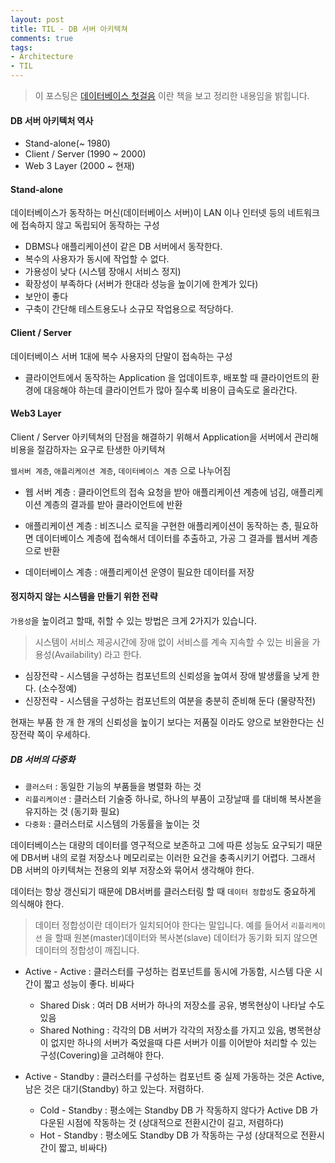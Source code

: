 ```yaml
---
layout: post
title: TIL - DB 서버 아키텍쳐
comments: true
tags:
- Architecture
- TIL
---
```


> 이 포스팅은 [데이터베이스 첫걸음](http://www.kyobobook.co.kr/product/detailViewKor.laf?barcode=9788968487316) 이란 책을 보고 정리한 내용임을 밝힙니다.

#### DB 서버 아키텍처 역사

* Stand-alone(~ 1980)
* Client / Server (1990 ~ 2000)
* Web 3 Layer (2000 ~ 현재)


#### Stand-alone

데이터베이스가 동작하는 머신(데이터베이스 서버)이 LAN 이나 인터넷 등의 네트워크에 접속하지 않고 독립되어 동작하는 구성

* DBMS나 애플리케이션이 같은 DB 서버에서 동작한다.
* 복수의 사용자가 동시에 작업할 수 없다.
* 가용성이 낮다 (시스템 장애시 서비스 정지)
* 확장성이 부족하다 (서버가 한대라 성능을 높이기에 한계가 있다)
* 보안이 좋다
* 구축이 간단해 테스트용도나 소규모 작업용으로 적당하다.

#### Client / Server

데이터베이스 서버 1대에 복수 사용자의 단말이 접속하는 구성

* 클라이언트에서 동작하는 Application 을 업데이트후, 배포할 때 클라이언트의 환경에 대응해야 하는데 클라이언트가 많아 질수록 비용이 급속도로 올라간다.

#### Web3 Layer

Client / Server 아키텍쳐의 단점을 해결하기 위해서 Application을 서버에서 관리해 비용을 절감하자는 요구로 탄생한 아키텍쳐

`웹서버 계층`, `애플리케이션 계층`, `데이터베이스 계층` 으로 나누어짐

* 웹 서버 계층 : 클라이언트의 접속 요청을 받아 애플리케이션 계층에 넘김, 애플리케이션 계층의 결과를 받아 클라이언트에 반환

* 애플리케이션 계층 : 비즈니스 로직을 구현한 애플리케이션이 동작하는 층, 필요하면 데이터베이스 계층에 접속해서 데이터를 추출하고, 가공 그 결과를 웹서버 계층으로 반환

* 데이터베이스 계층 : 애플리케이션 운영이 필요한 데이터를 저장

#### 정지하지 않는 시스템을 만들기 위한 전략

`가용성`을 높이려고 할때, 취할 수 있는 방법은 크게 2가지가 있습니다.
> 시스템이 서비스 제공시간에 장애 없이 서비스를 계속 지속할 수 있는 비율을 가용성(Availability) 라고 한다.

* 심장전략 - 시스템을 구성하는 컴포넌트의 신뢰성을 높여서 장애 발생률을 낮게 한다. (소수정예)
* 신장전략 - 시스템을 구성하는 컴포넌트의 여분을 충분히 준비해 둔다 (물량작전)

현재는 부품 한 개 한 개의 신뢰성을 높이기 보다는 저품질 이라도 양으로 보완한다는 신장전략 쪽이 우세하다.


##### DB 서버의 다중화

* `클러스터` : 동일한 기능의 부품들을 병렬화 하는 것 <br/>
* `리플리케이션` : 클러스터 기술중 하나로, 하나의 부품이 고장날때 를 대비해 복사본을 유지하는 것 (동기화 필요) <br/>
* `다중화` : 클러스터로 시스템의 가동률을 높이는 것 <br/>

데이터베이스는 대량의 데이터를 영구적으로 보존하고 그에 따른 성능도 요구되기 때문에 DB서버 내의 로컬 저장소나 메모리로는 이러한 요건을 충족시키기 어렵다. 그래서 DB 서버의 아키텍쳐는 전용의 외부 저장소와 묶어서 생각해야 한다.

데이터는 항상 갱신되기 때문에 DB서버를 클러스터링 할 때 `데이터 정합성`도 중요하게 의식해야 한다.
> 데이터 정합성이란 데이터가 일치되어야 한다는 말입니다.
> 예를 들어서 `리플리케이션` 을 할때 원본(master)데이터와 복사본(slave) 데이터가 동기화 되지 않으면 데이터의 정합성이 깨집니다.

* Active - Active : 클러스터를 구성하는 컴포넌트를 동시에 가동함, 시스템 다운 시간이 짧고 성능이 좋다. 비싸다
  * Shared Disk : 여러 DB 서버가 하나의 저장소를 공유, 병목현상이 나타날 수도 있음
  * Shared Nothing : 각각의 DB 서버가 각각의 저장소를 가지고 있음, 병목현상이 없지만 하나의 서버가 죽었을때 다른 서버가 이를 이어받아 처리할 수 있는 구성(Covering)을 고려해야 한다.

* Active - Standby : 클러스터를 구성하는 컴포넌트 중 실제 가동하는 것은 Active, 남은 것은 대기(Standby) 하고 있는다. 저렴하다.
  * Cold - Standby : 평소에는 Standby DB 가 작동하지 않다가 Active DB 가 다운된 시점에 작동하는 것 (상대적으로 전환시간이 길고, 저렴하다)
  * Hot - Standby : 평소에도 Standby DB 가 작동하는 구성 (상대적으로 전환시간이 짧고, 비싸다)
